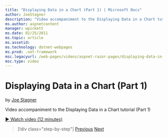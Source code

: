 ```yaml
---
title: "Displaying Data in a Chart (Part 1) | Microsoft Docs"
author: JoeStagner
description: "Video accompaniment to the Displaying Data in a Chart tutorial (Part 1)"
ms.author: aspnetcontent
manager: wpickett
ms.date: 02/25/2011
ms.topic: article
ms.assetid: 
ms.technology: dotnet-webpages
ms.prod: .net-framework
msc.legacyurl: /web-pages/videos/aspnet-razor-pages/displaying-data-in-a-chart-part-1
msc.type: video
---
```

Displaying Data in a Chart (Part 1)
====================
by [Joe Stagner](https://github.com/JoeStagner)

Video accompaniment to the Displaying Data in a Chart tutorial (Part 1)

[&#9654; Watch video (12 minutes)](https://channel9.msdn.com/Blogs/ASP-NET-Site-Videos/displaying-data-in-a-chart-part-1)

>[!div class="step-by-step"]
[Previous](displaying-data-in-a-grid.md)
[Next](displaying-data-in-a-chart-part-2.md)